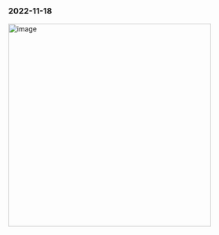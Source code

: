 <h3>2022-11-18</h3>
<img width="413" alt="image" src="https://user-images.githubusercontent.com/114863642/202976942-e2bfb3aa-a32f-4446-b376-f610b1d0292c.png">
